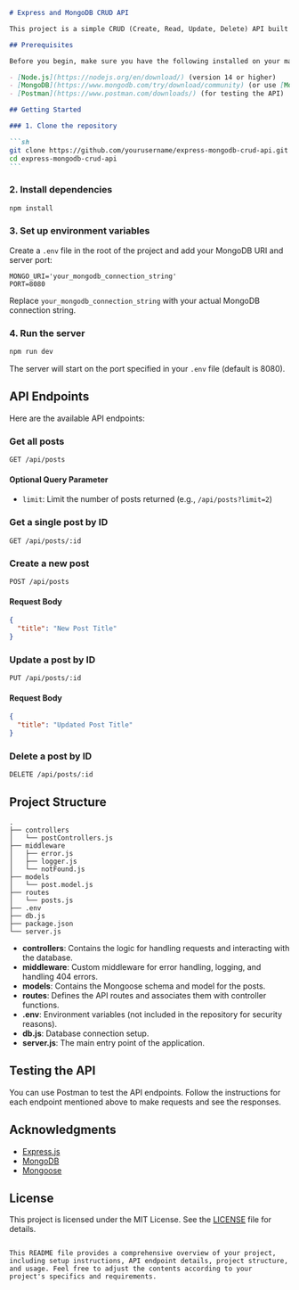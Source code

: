 ````markdown
# Express and MongoDB CRUD API

This project is a simple CRUD (Create, Read, Update, Delete) API built with Node.js, Express, and MongoDB. It allows you to manage posts with basic operations like creating a new post, retrieving all posts, retrieving a single post by ID, updating a post, and deleting a post.

## Prerequisites

Before you begin, make sure you have the following installed on your machine:

- [Node.js](https://nodejs.org/en/download/) (version 14 or higher)
- [MongoDB](https://www.mongodb.com/try/download/community) (or use [MongoDB Atlas](https://www.mongodb.com/cloud/atlas) for a cloud-based solution)
- [Postman](https://www.postman.com/downloads/) (for testing the API)

## Getting Started

### 1. Clone the repository

```sh
git clone https://github.com/yourusername/express-mongodb-crud-api.git
cd express-mongodb-crud-api
```
````

### 2. Install dependencies

```sh
npm install
```

### 3. Set up environment variables

Create a `.env` file in the root of the project and add your MongoDB URI and server port:

```env
MONGO_URI='your_mongodb_connection_string'
PORT=8080
```

Replace `your_mongodb_connection_string` with your actual MongoDB connection string.

### 4. Run the server

```sh
npm run dev
```

The server will start on the port specified in your `.env` file (default is 8080).

## API Endpoints

Here are the available API endpoints:

### Get all posts

```http
GET /api/posts
```

#### Optional Query Parameter

- `limit`: Limit the number of posts returned (e.g., `/api/posts?limit=2`)

### Get a single post by ID

```http
GET /api/posts/:id
```

### Create a new post

```http
POST /api/posts
```

#### Request Body

```json
{
  "title": "New Post Title"
}
```

### Update a post by ID

```http
PUT /api/posts/:id
```

#### Request Body

```json
{
  "title": "Updated Post Title"
}
```

### Delete a post by ID

```http
DELETE /api/posts/:id
```

## Project Structure

```
.
├── controllers
│   └── postControllers.js
├── middleware
│   ├── error.js
│   ├── logger.js
│   └── notFound.js
├── models
│   └── post.model.js
├── routes
│   └── posts.js
├── .env
├── db.js
├── package.json
└── server.js
```

- **controllers**: Contains the logic for handling requests and interacting with the database.
- **middleware**: Custom middleware for error handling, logging, and handling 404 errors.
- **models**: Contains the Mongoose schema and model for the posts.
- **routes**: Defines the API routes and associates them with controller functions.
- **.env**: Environment variables (not included in the repository for security reasons).
- **db.js**: Database connection setup.
- **server.js**: The main entry point of the application.

## Testing the API

You can use Postman to test the API endpoints. Follow the instructions for each endpoint mentioned above to make requests and see the responses.

## Acknowledgments

- [Express.js](https://expressjs.com/)
- [MongoDB](https://www.mongodb.com/)
- [Mongoose](https://mongoosejs.com/)

## License

This project is licensed under the MIT License. See the [LICENSE](LICENSE) file for details.

```

This README file provides a comprehensive overview of your project, including setup instructions, API endpoint details, project structure, and usage. Feel free to adjust the contents according to your project's specifics and requirements.
```
